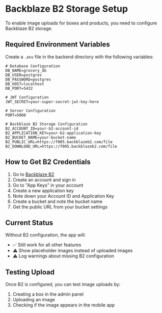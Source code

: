 # Backblaze B2 Storage Setup

To enable image uploads for boxes and products, you need to configure Backblaze B2 storage.

## Required Environment Variables

Create a `.env` file in the backend directory with the following variables:

```env
# Database Configuration
DB_NAME=grocery_db
DB_USER=postgres
DB_PASSWORD=postgres
DB_HOST=localhost
DB_PORT=5432

# JWT Configuration
JWT_SECRET=your-super-secret-jwt-key-here

# Server Configuration
PORT=5000

# Backblaze B2 Storage Configuration
B2_ACCOUNT_ID=your-b2-account-id
B2_APPLICATION_KEY=your-b2-application-key
B2_BUCKET_NAME=your-bucket-name
B2_PUBLIC_URL=https://f005.backblazeb2.com/file
B2_DOWNLOAD_URL=https://f005.backblazeb2.com/file
```

## How to Get B2 Credentials

1. Go to [Backblaze B2](https://www.backblaze.com/b2/cloud-storage.html)
2. Create an account and sign in
3. Go to "App Keys" in your account
4. Create a new application key
5. Note down your Account ID and Application Key
6. Create a bucket and note the bucket name
7. Get the public URL from your bucket settings

## Current Status

Without B2 configuration, the app will:
- ✅ Still work for all other features
- ⚠️ Show placeholder images instead of uploaded images
- ⚠️ Log warnings about missing B2 configuration

## Testing Upload

Once B2 is configured, you can test image uploads by:
1. Creating a box in the admin panel
2. Uploading an image
3. Checking if the image appears in the mobile app 